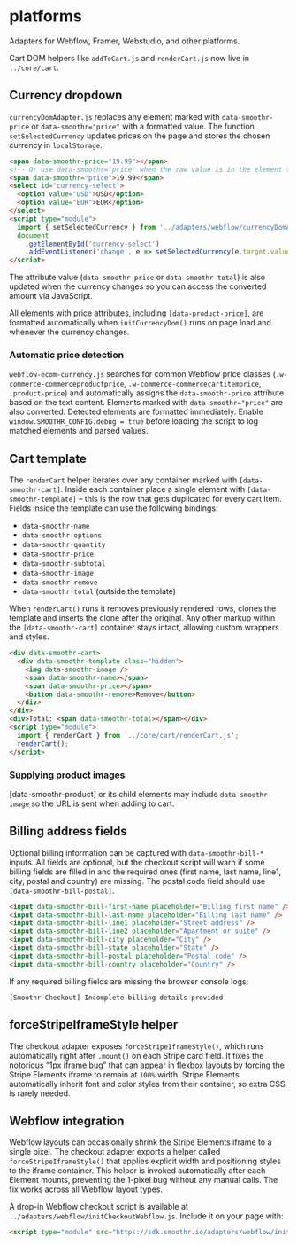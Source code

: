 # platforms

Adapters for Webflow, Framer, Webstudio, and other platforms.

Cart DOM helpers like `addToCart.js` and `renderCart.js` now live in `../core/cart`.

## Currency dropdown

`currencyDomAdapter.js` replaces any element marked with `data-smoothr-price` or
`data-smoothr="price"` with a formatted value. The function
`setSelectedCurrency` updates prices on the page and stores
the chosen currency in `localStorage`.

```html
<span data-smoothr-price="19.99"></span>
<!-- Or use data-smoothr="price" when the raw value is in the element text -->
<span data-smoothr="price">19.99</span>
<select id="currency-select">
  <option value="USD">USD</option>
  <option value="EUR">EUR</option>
</select>
<script type="module">
  import { setSelectedCurrency } from '../adapters/webflow/currencyDomAdapter.js';
  document
    .getElementById('currency-select')
    .addEventListener('change', e => setSelectedCurrency(e.target.value));
</script>
```

The attribute value (`data-smoothr-price` or `data-smoothr-total`) is also
updated when the currency changes so you can access the converted amount via
JavaScript.

All elements with price attributes, including `[data-product-price]`, are
formatted automatically when `initCurrencyDom()` runs on page load and whenever
the currency changes.

### Automatic price detection

`webflow-ecom-currency.js` searches for common Webflow price classes
(`.w-commerce-commerceproductprice`, `.w-commerce-commercecartitemprice`,
`.product-price`) and automatically assigns the `data-smoothr-price` attribute
based on the text content. Elements marked with `data-smoothr="price"` are also
converted. Detected elements are formatted immediately. Enable
`window.SMOOTHR_CONFIG.debug = true` before loading the script to log matched
elements and parsed values.

## Cart template

The `renderCart` helper iterates over any container marked with
`[data-smoothr-cart]`. Inside each container place a single element with
`[data-smoothr-template]` – this is the row that gets duplicated for every cart
item. Fields inside the template can use the following bindings:

- `data-smoothr-name`
- `data-smoothr-options`
- `data-smoothr-quantity`
- `data-smoothr-price`
- `data-smoothr-subtotal`
- `data-smoothr-image`
- `data-smoothr-remove`
- `data-smoothr-total` (outside the template)

When `renderCart()` runs it removes previously rendered rows, clones the
template and inserts the clone after the original. Any other markup within the
`[data-smoothr-cart]` container stays intact, allowing custom wrappers and
styles.

```html
<div data-smoothr-cart>
  <div data-smoothr-template class="hidden">
    <img data-smoothr-image />
    <span data-smoothr-name></span>
    <span data-smoothr-price></span>
    <button data-smoothr-remove>Remove</button>
  </div>
</div>
<div>Total: <span data-smoothr-total></span></div>
<script type="module">
  import { renderCart } from '../core/cart/renderCart.js';
  renderCart();
</script>
```
### Supplying product images

[data-smoothr-product] or its child elements may include `data-smoothr-image` so the URL is sent when adding to cart.

## Billing address fields

Optional billing information can be captured with `data-smoothr-bill-*` inputs. All fields are optional, but the checkout script will warn if some billing fields are filled in and the required ones (first name, last name, line1, city, postal and country) are missing. The postal code field should use `[data-smoothr-bill-postal]`.

```html
<input data-smoothr-bill-first-name placeholder="Billing first name" />
<input data-smoothr-bill-last-name placeholder="Billing last name" />
<input data-smoothr-bill-line1 placeholder="Street address" />
<input data-smoothr-bill-line2 placeholder="Apartment or suite" />
<input data-smoothr-bill-city placeholder="City" />
<input data-smoothr-bill-state placeholder="State" />
<input data-smoothr-bill-postal placeholder="Postal code" />
<input data-smoothr-bill-country placeholder="Country" />
```

If any required billing fields are missing the browser console logs:

```
[Smoothr Checkout] Incomplete billing details provided
```


## forceStripeIframeStyle helper

The checkout adapter exposes `forceStripeIframeStyle()`, which runs automatically right after `.mount()` on each Stripe card field. It fixes the notorious “1px iframe bug” that can appear in flexbox layouts by forcing the Stripe Elements iframe to remain at `100%` width.
Stripe Elements automatically inherit font and color styles from their container, so extra CSS is rarely needed.


## Webflow integration

Webflow layouts can occasionally shrink the Stripe Elements iframe to a single pixel. The checkout adapter exports a helper called `forceStripeIframeStyle()` that applies explicit width and positioning styles to the iframe container. This helper is invoked automatically after each Element mounts, preventing the 1-pixel bug without any manual calls. The fix works across all Webflow layout types.

A drop-in Webflow checkout script is available at `../adapters/webflow/initCheckoutWebflow.js`.
Include it on your page with:

```html
<script type="module" src="https://sdk.smoothr.io/adapters/webflow/initCheckoutWebflow.js?v=dev-final"></script>
```
